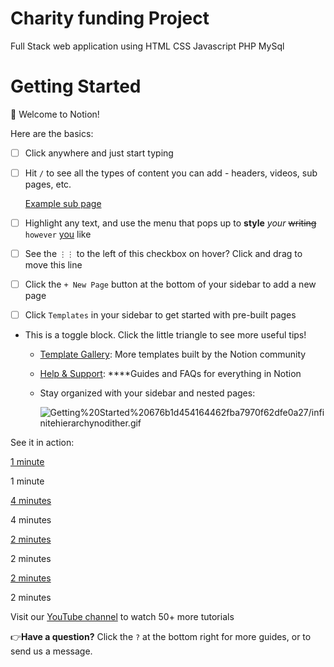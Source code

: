 # Charity funding Project
Full Stack web application using HTML CSS Javascript PHP MySql


# Getting Started

👋 Welcome to Notion!

Here are the basics:

- [ ]  Click anywhere and just start typing
- [ ]  Hit `/` to see all the types of content you can add - headers, videos, sub pages, etc.
    
    [Example sub page](https://www.notion.so/Example-sub-page-ec165a6ed8324a05897f2627c8c62538)
    
- [ ]  Highlight any text, and use the menu that pops up to **style** *your* ~~writing~~ `however` [you](https://www.notion.so/product) like
- [ ]  See the `⋮⋮` to the left of this checkbox on hover? Click and drag to move this line
- [ ]  Click the `+ New Page` button at the bottom of your sidebar to add a new page
- [ ]  Click `Templates` in your sidebar to get started with pre-built pages
- This is a toggle block. Click the little triangle to see more useful tips!
    - [Template Gallery](https://www.notion.so/Notion-Template-Gallery-181e961aeb5c4ee6915307c0dfd5156d): More templates built by the Notion community
    - [Help & Support](https://www.notion.so/Help-Support-Documentation-e040febf70a94950b8620e6f00005004): ****Guides and FAQs for everything in Notion
    - Stay organized with your sidebar and nested pages:
        
        ![Getting%20Started%20676b1d454164462fba7970f62dfe0a27/infinitehierarchynodither.gif](Getting%20Started%20676b1d454164462fba7970f62dfe0a27/infinitehierarchynodither.gif)
        
    

See it in action:

[1 minute](https://youtu.be/TL_N2pmh9O0)

1 minute

[4 minutes](https://youtu.be/FXIrojSK3Jo)

4 minutes

[2 minutes](https://youtu.be/2Pwzff-uffU)

2 minutes

[2 minutes](https://youtu.be/O8qdvSxDYNY)

2 minutes

Visit our [YouTube channel](http://youtube.com/c/notion) to watch 50+ more tutorials

👉**Have a question?** Click the `?` at the bottom right for more guides, or to send us a message.

